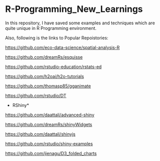 # R-Programming_New_Learnings

In this repository, I have saved some examples and techniques which are quite unique in R Programming environment.

Also, following is the links to Popular Repoistories:

https://github.com/eco-data-science/spatial-analysis-R

https://github.com/dreamRs/esquisse

https://github.com/rstudio-education/rstats-ed

https://github.com/h2oai/h2o-tutorials

https://github.com/thomasp85/gganimate

https://github.com/rstudio/DT


* RShiny*
  
https://github.com/daattali/advanced-shiny

https://github.com/dreamRs/shinyWidgets

https://github.com/daattali/shinyjs

https://github.com/rstudio/shiny-examples

https://github.com/jienagu/D3_folded_charts
